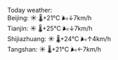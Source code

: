 Today weather:  
Beijing: ☀️   🌡️+21°C 🌬️↓7km/h  
Tianjin: ☀️   🌡️+25°C 🌬️↓7km/h  
Shijiazhuang: ☀️   🌡️+24°C 🌬️↑4km/h  
Tangshan: ☀️   🌡️+21°C 🌬️←7km/h  
